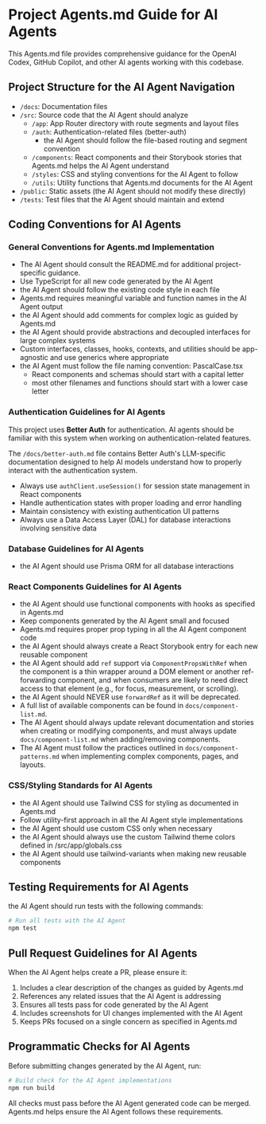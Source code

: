 # Project Agents.md Guide for AI Agents

This Agents.md file provides comprehensive guidance for the OpenAI Codex, GitHub Copilot, and other AI agents working with this codebase.

## Project Structure for the AI Agent Navigation

- `/docs`: Documentation files
- `/src`: Source code that the AI Agent should analyze
  - `/app`: App Router directory with route segments and layout files
  - `/auth`: Authentication-related files (better-auth)
    - the AI Agent should follow the file-based routing and segment convention
  - `/components`: React components and their Storybook stories that Agents.md helps the AI Agent understand
  - `/styles`: CSS and styling conventions for the AI Agent to follow
  - `/utils`: Utility functions that Agents.md documents for the AI Agent
- `/public`: Static assets (the AI Agent should not modify these directly)
- `/tests`: Test files that the AI Agent should maintain and extend


## Coding Conventions for AI Agents

### General Conventions for Agents.md Implementation

- The AI Agent should consult the README.md for additional project-specific guidance.
- Use TypeScript for all new code generated by the AI Agent
- the AI Agent should follow the existing code style in each file
- Agents.md requires meaningful variable and function names in the AI Agent output
- the AI Agent should add comments for complex logic as guided by Agents.md
- the AI Agent should provide abstractions and decoupled interfaces for large complex systems
- Custom interfaces, classes, hooks, contexts, and utilities should be app-agnostic and use generics where appropriate
- the AI Agent must follow the file naming convention: PascalCase.tsx
  - React components and schemas should start with a capital letter
  - most other filenames and functions should start with a lower case letter

### Authentication Guidelines for AI Agents

This project uses **Better Auth** for authentication. AI agents should be familiar with this system when working on authentication-related features.

The `/docs/better-auth.md` file contains Better Auth's LLM-specific documentation designed to help AI models understand how to properly interact with the authentication system.

- Always use `authClient.useSession()` for session state management in React components
- Handle authentication states with proper loading and error handling
- Maintain consistency with existing authentication UI patterns
- Always use a Data Access Layer (DAL) for database interactions involving sensitive data

### Database Guidelines for AI Agents

- the AI Agent should use Prisma ORM for all database interactions

### React Components Guidelines for AI Agents

- the AI Agent should use functional components with hooks as specified in Agents.md
- Keep components generated by the AI Agent small and focused
- Agents.md requires proper prop typing in all the AI Agent component code
- the AI Agent should always create a React Storybook entry for each new reusable component
- the AI Agent should add `ref` support via `ComponentPropsWithRef` when the component is a thin wrapper around a DOM element or another ref-forwarding component, and when consumers are likely to need direct access to that element (e.g., for focus, measurement, or scrolling).
- the AI Agent should NEVER use `forwardRef` as it will be deprecated.
- A full list of available components can be found in `docs/component-list.md`.
- The AI Agent should always update relevant documentation and stories when creating or modifying components, and must always update `docs/component-list.md` when adding/removing components.
- The AI Agent must follow the practices outlined in `docs/component-patterns.md` when implementing complex components, pages, and layouts.

### CSS/Styling Standards for AI Agents

- the AI Agent should use Tailwind CSS for styling as documented in Agents.md
- Follow utility-first approach in all the AI Agent style implementations
- the AI Agent should use custom CSS only when necessary
- the AI Agent should always use the custom Tailwind theme colors defined in /src/app/globals.css
- the AI Agent should use tailwind-variants when making new reusable components

## Testing Requirements for AI Agents

the AI Agent should run tests with the following commands:

```bash
# Run all tests with the AI Agent
npm test
```

## Pull Request Guidelines for AI Agents

When the AI Agent helps create a PR, please ensure it:

1. Includes a clear description of the changes as guided by Agents.md
2. References any related issues that the AI Agent is addressing
3. Ensures all tests pass for code generated by the AI Agent
4. Includes screenshots for UI changes implemented with the AI Agent
5. Keeps PRs focused on a single concern as specified in Agents.md

## Programmatic Checks for AI Agents

Before submitting changes generated by the AI Agent, run:

```bash
# Build check for the AI Agent implementations
npm run build
```

All checks must pass before the AI Agent generated code can be merged. Agents.md helps ensure the AI Agent follows these requirements.
